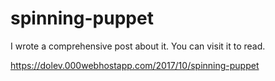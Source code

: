 # spinning-puppet

I wrote a comprehensive post about it.
You can visit it to read.

https://dolev.000webhostapp.com/2017/10/spinning-puppet
